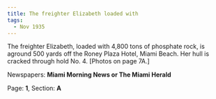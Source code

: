 ```yaml
---  
title: The freighter Elizabeth loaded with  
tags:  
  - Nov 1935  
---  
```

  
The freighter Elizabeth, loaded with 4,800 tons of phosphate rock, is aground 500 yards off the Roney Plaza Hotel, Miami Beach. Her hull is cracked through hold No. 4. [Photos on page 7A.]  
  
Newspapers: **Miami Morning News or The Miami Herald**  
  
Page: **1**, Section: **A** 

